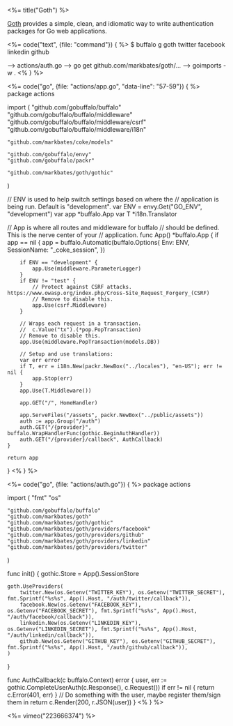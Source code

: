 <%= title("Goth") %>

[Goth](https://github.com/markbates/goth) provides a simple, clean, and idiomatic way to write authentication packages for Go web applications.

<div class="code-tabs">
<%= code("text", {file: "command"}) { %>
$ buffalo g goth twitter facebook linkedin github

--> actions/auth.go
--> go get github.com/markbates/goth/...
--> goimports -w .
<% } %>

<%= code("go", {file: "actions/app.go", "data-line": "57-59"}) { %>
package actions

import (
	"github.com/gobuffalo/buffalo"
	"github.com/gobuffalo/buffalo/middleware"
	"github.com/gobuffalo/buffalo/middleware/csrf"
	"github.com/gobuffalo/buffalo/middleware/i18n"

	"github.com/markbates/coke/models"

	"github.com/gobuffalo/envy"
	"github.com/gobuffalo/packr"

	"github.com/markbates/goth/gothic"
)

// ENV is used to help switch settings based on where the
// application is being run. Default is "development".
var ENV = envy.Get("GO_ENV", "development")
var app *buffalo.App
var T *i18n.Translator

// App is where all routes and middleware for buffalo
// should be defined. This is the nerve center of your
// application.
func App() *buffalo.App {
	if app == nil {
		app = buffalo.Automatic(buffalo.Options{
			Env:         ENV,
			SessionName: "_coke_session",
		})

		if ENV == "development" {
			app.Use(middleware.ParameterLogger)
		}
		if ENV != "test" {
			// Protect against CSRF attacks. https://www.owasp.org/index.php/Cross-Site_Request_Forgery_(CSRF)
			// Remove to disable this.
			app.Use(csrf.Middleware)
		}

		// Wraps each request in a transaction.
		//  c.Value("tx").(*pop.PopTransaction)
		// Remove to disable this.
		app.Use(middleware.PopTransaction(models.DB))

		// Setup and use translations:
		var err error
		if T, err = i18n.New(packr.NewBox("../locales"), "en-US"); err != nil {
			app.Stop(err)
		}
		app.Use(T.Middleware())

		app.GET("/", HomeHandler)

		app.ServeFiles("/assets", packr.NewBox("../public/assets"))
		auth := app.Group("/auth")
		auth.GET("/{provider}", buffalo.WrapHandlerFunc(gothic.BeginAuthHandler))
		auth.GET("/{provider}/callback", AuthCallback)
	}

	return app
}
<% } %>

<%= code("go", {file: "actions/auth.go"}) { %>
package actions

import (
	"fmt"
	"os"

	"github.com/gobuffalo/buffalo"
	"github.com/markbates/goth"
	"github.com/markbates/goth/gothic"
	"github.com/markbates/goth/providers/facebook"
	"github.com/markbates/goth/providers/github"
	"github.com/markbates/goth/providers/linkedin"
	"github.com/markbates/goth/providers/twitter"
)

func init() {
	gothic.Store = App().SessionStore

	goth.UseProviders(
		twitter.New(os.Getenv("TWITTER_KEY"), os.Getenv("TWITTER_SECRET"), fmt.Sprintf("%s%s", App().Host, "/auth/twitter/callback")),
		facebook.New(os.Getenv("FACEBOOK_KEY"), os.Getenv("FACEBOOK_SECRET"), fmt.Sprintf("%s%s", App().Host, "/auth/facebook/callback")),
		linkedin.New(os.Getenv("LINKEDIN_KEY"), os.Getenv("LINKEDIN_SECRET"), fmt.Sprintf("%s%s", App().Host, "/auth/linkedin/callback")),
		github.New(os.Getenv("GITHUB_KEY"), os.Getenv("GITHUB_SECRET"), fmt.Sprintf("%s%s", App().Host, "/auth/github/callback")),
	)
}

func AuthCallback(c buffalo.Context) error {
	user, err := gothic.CompleteUserAuth(c.Response(), c.Request())
	if err != nil {
		return c.Error(401, err)
	}
	// Do something with the user, maybe register them/sign them in
	return c.Render(200, r.JSON(user))
}
<% } %>
</div>

<%= vimeo("223666374") %>
